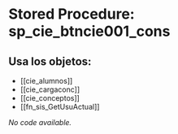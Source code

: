 # Stored Procedure: sp_cie_btncie001_cons

## Usa los objetos:
- [[cie_alumnos]]
- [[cie_cargaconc]]
- [[cie_conceptos]]
- [[fn_sis_GetUsuActual]]

*No code available.*
